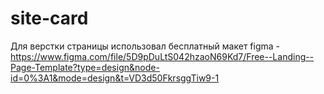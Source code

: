# site-card
Для верстки страницы использовал бесплатный макет figma - https://www.figma.com/file/5D9pDuLtS042hzaoN69Kd7/Free--Landing--Page-Template?type=design&node-id=0%3A1&mode=design&t=VD3d50FkrsggTiw9-1
